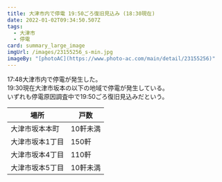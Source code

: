 ```yaml
---
title: 大津市内で停電 19:50ごろ復旧見込み (18:30現在)
date: 2022-01-02T09:34:50.507Z
tags:
  - 大津市
  - 停電
card: summary_large_image
imgUrl: /images/23155256_s-min.jpg
imageBy: "[photoAC](https://www.photo-ac.com/main/detail/23155256)"
---
```

17:48大津市内で停電が発生した。  
19:30現在大津市坂本の以下の地域で停電が発生している。  
いずれも停電原因調査中で19:50ごろ復旧見込みだという。

|場所|戸数|
|---|---|
|大津市坂本本町|10軒未満|
|大津市坂本1丁目|150軒|
|大津市坂本4丁目|110軒|
|大津市坂本5丁目|10軒未満|